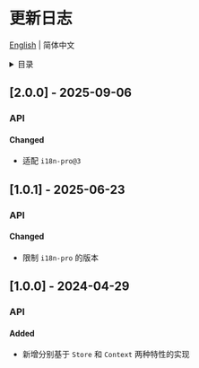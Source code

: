
# 更新日志


[English](https://github.com/i18n-pro/svelte/blob/v2.0.0/docs/dist/CHANGELOG.md) | 简体中文


<details >
  <summary>目录</summary>

  &emsp;&emsp;[[2.0.0] - 2025-09-06](#200---2025-09-06)<br/>
  &emsp;&emsp;&emsp;&emsp;[API](#200-api)<br/>
  &emsp;&emsp;&emsp;&emsp;&emsp;&emsp;[Changed](#200-api-changed)<br/>
  &emsp;&emsp;[[1.0.1] - 2025-06-23](#101---2025-06-23)<br/>
  &emsp;&emsp;&emsp;&emsp;[API](#101-api)<br/>
  &emsp;&emsp;&emsp;&emsp;&emsp;&emsp;[Changed](#101-api-changed)<br/>
  &emsp;&emsp;[[1.0.0] - 2024-04-29](#100---2024-04-29)<br/>
  &emsp;&emsp;&emsp;&emsp;[API](#100-api)<br/>
  &emsp;&emsp;&emsp;&emsp;&emsp;&emsp;[Added](#100-api-added)<br/>

</details>

## [2.0.0] - 2025-09-06

<h3 id="200-api">API</h3>

<h4 id="200-api-changed">Changed</h4>

* 适配 `i18n-pro@3` 


## [1.0.1] - 2025-06-23

<h3 id="101-api">API</h3>

<h4 id="101-api-changed">Changed</h4>

* 限制 `i18n-pro` 的版本


## [1.0.0] - 2024-04-29

<h3 id="100-api">API</h3>

<h4 id="100-api-added">Added</h4>

* 新增分别基于 `Store` 和 `Context` 两种特性的实现

